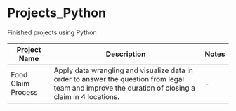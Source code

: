 # Projects_Python
Finished projects using Python

| Project Name  | Description | Notes |
| ------------- | ------------- |------------- |
| Food Claim Process  | Apply data wrangling and visualize data in order to answer the question from legal team and improve the duration of closing a claim in 4 locations.  | - |
